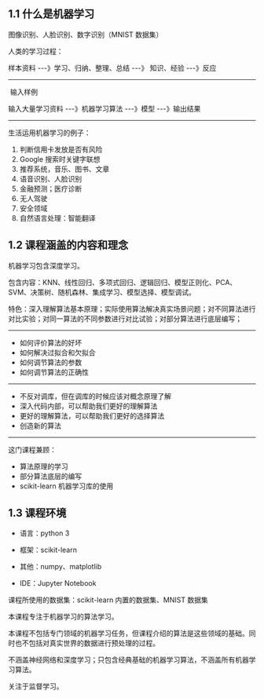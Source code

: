 ## 1.1 什么是机器学习

图像识别、人脸识别、数字识别（MNIST 数据集）

人类的学习过程：

样本资料 ---》学习、归纳、整理、总结 ---》 知识、经验 ---》反应

---

​                                                                    输入样例

输入大量学习资料 ---》机器学习算法 ---》模型 ---》输出结果

---

生活运用机器学习的例子：

1. 判断信用卡发放是否有风险
2. Google 搜索时关键字联想
3. 推荐系统，音乐、图书、文章
4. 语音识别、人脸识别
5. 金融预测；医疗诊断
6. 无人驾驶
7. 安全领域
8. 自然语言处理：智能翻译

## 1.2 课程涵盖的内容和理念

机器学习包含深度学习。

包含内容：KNN、线性回归、多项式回归、逻辑回归、模型正则化、PCA、SVM、决策树、随机森林、集成学习、模型选择、模型调试。

特色：深入理解算法基本原理；实际使用算法解决真实场景问题；对不同算法进行对比实验；对同一算法的不同参数进行对比试验；对部分算法进行底层编写；

---

- 如何评价算法的好坏
- 如何解决过拟合和欠拟合
- 如何调节算法的参数
- 如何调节算法的正确性

---

- 不反对调库，但在调库的时候应该对概念原理了解
- 深入代码内部，可以帮助我们更好的理解算法
- 更好的理解算法，可以帮助我们更好的选择算法
- 创造新的算法

---

这门课程兼顾：

- 算法原理的学习
- 部分算法底层的编写
- scikit-learn 机器学习库的使用

## 1.3 课程环境

- 语言：python 3

- 框架：scikit-learn

- 其他：numpy、matplotlib

- IDE：Jupyter Notebook


课程所使用的数据集：scikit-learn 内置的数据集、MNIST 数据集

本课程专注于机器学习的算法学习。

本课程不包括专门领域的机器学习任务，但课程介绍的算法是这些领域的基础。同时也不包括对真实世界的数据进行预处理的过程。

不涵盖神经网络和深度学习；只包含经典基础的机器学习算法，不涵盖所有机器学习算法。

关注于监督学习。